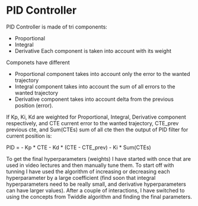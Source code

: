 # PID Controller 

PID Controller is made of tri components:

- Proportional
- Integral
- Derivative 
Each component is taken into account with its weight

Componets have different
- Proportional component takes into account only the error to the wanted trajectory 
- Integral component takes into account the sum of all errors to the wanted trajectory 
- Derivative component takes into account delta from the previous position (error).

If Kp, Ki, Kd are weighted for Proportional, Integral, Derivative component respectively, and CTE current error to the wanted trajectory, CTE_prev previous cte, and Sum(CTEs) sum of all cte then the output of PID filter for current position is:

PID = - Kp * CTE - Kd * (CTE - CTE_prev) - Ki * Sum(CTEs)

To get the final hyperparameters (weights) I have started with once that are used in video lectures and then manually tune them. 
To start off with tunning I have used the algorithm of increasing or decreasing each hyperparameter by a large coefficient (find soon that integral hyperparameters need to be really small, and derivative hyperparameters can have larger values). 
After a couple of interactions, I have switched to using the concepts from Twiddle algorithm and finding the final parameters. 
